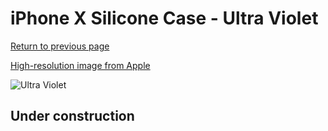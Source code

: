# iPhone X Silicone Case - Ultra Violet

[Return to previous page](/iphone_x)

[High-resolution image from Apple](https://store.storeimages.cdn-apple.com/8756/as-images.apple.com/is/MQT72?wid=4500&hei=4500&fmt=png)

<div style="width: 500px"><img src="/everyphone/MQT72.png" alt="Ultra Violet"></div>

## Under construction
